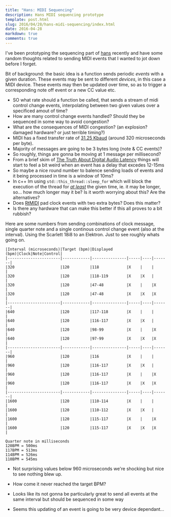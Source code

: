 ```yaml
---
title: "Hans: MIDI Sequencing"
description: Hans MIDI sequencing prototype
template: post.html
slug: 2016/04/28/hans-midi-sequencing/index.html
date: 2016-04-28
markdown: true
comments: true
---
```


I've been prototyping the sequencing part of [hans][1] recently and have some
random thoughts related to sending MIDI events that I wanted to jot down before
I forget.

Bit of background: the basic idea is a function sends periodic *events* with a
given duration. These events may be sent to different *devices*, in this case a
MIDI device. These events may then be updated over time, so as to trigger a
corresponding note off event or a new CC value etc.

* SO what rate should a function be called, that sends a stream of midi control
  change events, interpolating between two given values over a specificed
  amout of time?
* How are many control change events handled? Should they be sequenced in some
  way to avoid congestion?
* What are the consequences of MIDI congestion? (an explosion? damaged
  hardware? or just terrible timing?)
* MIDI has a fixed transfer rate of [31.25 Kbaud][2] (around 320 microseconds
  per byte).
* Majority of messages are going to be 3 bytes long (note & CC events)?
* So roughly, things are gonna be moving at 1 message per millisecond?
* From a brief skim of [The Truth About Digital Audio Latency][3] things will
  start to feel a bit weird when an event has a delay that excedes 12-15ms
* So maybe a nice round number to balence sending loads of events and it being
  processed in time is a window of 10ms?
* In c++ Im using ``std::this_thread::sleep_for`` which will block the
  execution of the thread for [*at least*][4] the given time, ie. it may be
  longer, so... how much longer may it be? Is it worth worrying about this?
  Are the alternatives?
* Does [RtMIDI][5] pad clock events with two extra bytes? Does this matter?
* Is there any hardware that can make this better if this all proves to a bit
  rubbish?

Here are some numbers from sending combinations of clock message, single
quarter note and a single continous control change event (also at the interval).
Using the Scarlett 18i8 to an Elektron. Just to see roughly whats going on.

    |Interval (microseconds)|Target (bpm)|Displayed (bpm)|Clock|Note|Control|
    |-----------------------|------------|---------------|-----|----|-------|
    |320                    |120         |118            |X    |    |       |
    |320                    |120         |118-119        |X    |X   |       |
    |320                    |120         |47-48          |X    |    |X      |
    |320                    |120         |47-48          |X    |X   |X      |
    |-----------------------|------------|---------------|-----|----|-------|
    |640                    |120         |117-118        |X    |    |       |
    |640                    |120         |116-117        |X    |X   |       |
    |640                    |120         |98-99          |X    |    |X      |
    |640                    |120         |97-99          |X    |X   |X      |
    |-----------------------|------------|---------------|-----|----|-------|
    |960                    |120         |116            |X    |    |       |
    |960                    |120         |116-117        |X    |X   |       |
    |960                    |120         |116-117        |X    |    |X      |
    |960                    |120         |116-117        |X    |X   |X      |
    |-----------------------|------------|---------------|-----|----|-------|
    |1600                   |120         |110-114        |X    |    |       |
    |1600                   |120         |110-112        |X    |X   |       |
    |1600                   |120         |115-117        |X    |    |X      |
    |1600                   |120         |115-117        |X    |X   |X      |

    Quarter note in milliseconds
    120BPM = 500ms
    117BPM = 513ms
    114BPM = 526ms
    110BPM = 545ms

* Not surprising values below 960 microseconds we're shocking but nice to see
  nothing blew up.
* How come it never reached the target BPM?
* Looks like its not gonna be particularly great to send all events at the same
  interval but should be sequenced in some way
* Seems this updating of an event is going to be very device dependant...

  [1]: https://github.com/davebrent/hans
  [2]: https://en.wikipedia.org/wiki/MIDI#Technical_specifications
  [3]: https://www.presonus.com/community/Learn/The-Truth-About-Digital-Audio-Latency
  [4]: http://en.cppreference.com/w/cpp/thread/sleep_for
  [5]: https://www.music.mcgill.ca/~gary/rtmidi/
